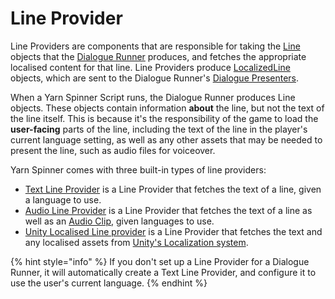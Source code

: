 # Line Provider

Line Providers are components that are responsible for taking the [Line](../../api/csharp/yarn/line/) objects that the [Dialogue Runner](../dialogue-runner.md) produces, and fetches the appropriate localised content for that line. Line Providers produce [LocalizedLine](../../api/csharp/yarn.unity/localizedline/) objects, which are sent to the Dialogue Runner's [Dialogue Presenters](../dialogue-view/).

When a Yarn Spinner Script runs, the Dialogue Runner produces Line objects. These objects contain information **about** the line, but not the text of the line itself. This is because it's the responsibility of the game to load the **user-facing** parts of the line, including the text of the line in the player's current language setting, as well as any other assets that may be needed to present the line, such as audio files for voiceover.

Yarn Spinner comes with three built-in types of line providers:

* [Text Line Provider](broken-reference) is a Line Provider that fetches the text of a line, given a language to use.
* [Audio Line Provider](broken-reference) is a Line Provider that fetches the text of a line as well as an [Audio Clip](https://docs.unity3d.com/ScriptReference/AudioClip.html), given languages to use.
* [Unity Localised Line provider](unity-localised-line-provider.md) is a Line Provider that fetches the text and any localised assets from [Unity's Localization system](../../yarn-spinner-for-unity/assets-and-localization/unity-localization.md).

{% hint style="info" %}
If you don't set up a Line Provider for a Dialogue Runner, it will automatically create a Text Line Provider, and configure it to use the user's current language.
{% endhint %}
